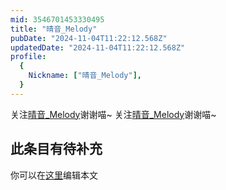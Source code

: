 ```yaml
---
mid: 3546701453330495
title: "晴音_Melody"
pubDate: "2024-11-04T11:22:12.568Z"
updatedDate: "2024-11-04T11:22:12.568Z"
profile:
  {
    Nickname: ["晴音_Melody"],
  }
---
```


关注[晴音_Melody](https://space.bilibili.com/3546701453330495)谢谢喵~ 关注[晴音_Melody](https://space.bilibili.com/3546701453330495)谢谢喵~

## 此条目有待补充
你可以在[这里](https://github.com/Yuhanawa/VTuber.ICU-Content/edit/master/v/晴音_Melody/index.md)编辑本文

